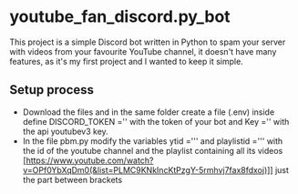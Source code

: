 # youtube_fan_discord.py_bot
This project is a simple Discord bot written in Python to spam your server with videos from your favourite YouTube channel, it doesn't have many features, as it's my first project and I wanted to keep it simple.

## Setup process

* Download the files and in the same folder create a file (.env) inside define DISCORD_TOKEN ='' with the token of your bot and Key ='' with the api youtubev3 key. 
* In the file pbm.py modify the variables ytid =''' and playlistid =''' with the id of the youtube channel and the playlist containing all its videos [https://www.youtube.com/watch?v=OPf0YbXqDm0(&list=PLMC9KNkIncKtPzgY-5rmhvj7fax8fdxoj)]] just the part between brackets
